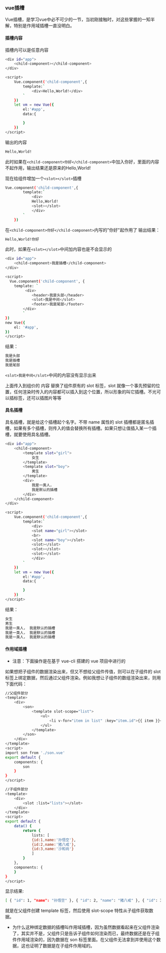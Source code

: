 ### vue插槽
Vue插槽，是学习vue中必不可少的一节，当初刚接触时，对这些掌握的一知半解，特别是作用域插槽一直没明白。
#### 插槽内容
插槽内可以是任意内容
```bash
<div id="app">
    <child-component></child-component>
</div>
```
```bash
<script>
    Vue.component('child-component',{
        template:`
            <div>Hello,World!</div>
        `
    })
    let vm = new Vue({
        el:'#app',
        data:{

        }
    })
</script>
```
输出的内容
```bash
Hello,World!
```
此时如果在`<child-component>你好</child-component>`中加入你好，里面的内容不起作用，输出结果还是原来的Hello,World! 

现在给组件增加一个`<slot></slot>`插槽
```bash
Vue.component('child-component',{
        template:`
            <div>
            Hello,World!
            <slot></slot>
            </div>
        `
    })
```
在`<child-component>你好</child-component>`内写的"你好"起作用了
输出结果：
```bash
Hello,World!你好
```
此时，如果在`<slot></slot>`中间加内容也是不会显示的 
```bash
<div id="app">
    <child-component>我是插槽</child-component>
</div>
```
```bash
<script>
  Vue.component('child-component', {
    template: `
         <div>
            <header>我是头部</header>
            <slot>我是中间</slot>
            <footer>我是尾部</footer>
        </div>
        `
})
new Vue({
    el: '#app',
})
</script>
```
结果：
```bash
我是头部
我是插槽
我是尾部
```
`<slot>我是中间</slot>`中间的内容没有显示出来

上面传入到组价的 内容 替换了组件原有的 slot 标签，slot 就像一个事先预留的位置，任何渲染时传入的内容都可以插入到这个位置，所以形象的叫它插槽。不光可以插标签，还可以插图片等等

#### 具名插槽
具名插槽，就是给这个插槽起个名字。不带 name 属性的 slot 插槽都是匿名插槽，如果有多个插槽，则传入的值会替换所有插槽。如果只想让值插入某一个插槽，就要使用具名插槽。
```bash
<div id="app">
    <child-component>
        <template slot="girl">
            女生
        </template>
        <template slot="boy">
            男生
        </template>
        <div>
            我是一类人，
            我是默认的插槽
        </div>
    </child-component>
</div>
```
```bash
<script>
    Vue.component('child-component',{
        template:`
            <div>
            <slot name="girl"></slot>
            <br>
            <slot name="boy"></slot>
            <slot></slot>
            <slot></slot>
            <slot></slot>
            </div>
        `
    })
    let vm = new Vue({
        el:'#app',
        data:{

        }
    })
</script>
```
结果：
```bash
女生
男生
我是一类人， 我是默认的插槽
我是一类人， 我是默认的插槽
我是一类人， 我是默认的插槽 
```

#### 作用域插槽
* 注意：下面操作是在基于 vue-cli 搭建的 vue 项目中进行的

如果想把子组件的数据渲染出来，但又不想给父组件传值，则可以在子组件的 slot 标签上绑定数据，然后通过父组件渲染。例如我想让子组件的数组渲染出来，则用下面代码：
```bash
//父组件部分
<template>
    <div>
        <son>
            <template slot-scope="list">
                <ul>
                    <li v-for="item in list" :key="item.id">{{ item }}</li>
                </ul>
            </template>
        </son>
    </div>
</template>
<script>
import son from './son.vue'
export default {
    components: {
        son
    }
}
</script>
```

```bash
//子组件部分
<template>
    <div>
        <slot :list="lists"></slot>
    </div>
</template>
<script>
export default {
    data() {
        return {
            lists: [
            {id:1,name:'孙悟空'},
            {id:2,name:'猪八戒'},
            {id:3,name:'沙和尚'}
            ]
        }
    },
    components: {
    }
}
</script>
```
显示结果:
```bash
[ { "id": 1, "name": "孙悟空" }, { "id": 2, "name": "猪八戒" }, { "id": 3, "name": "沙和尚" } ]
```
就是在父组件创建 template 标签，然后使用 slot-scope 特性从子组件获取数据。

* 为什么这种绑定数据的插槽叫作用域插槽，因为虽然数据看起来在父组件渲染了，其实并不是，父组件只是告诉子组件如何渲染而已，最终数据还是在子组件作用域渲染的，因为数据在 son 标签里面。在父组件无法拿到并使用这个数据，这也证明了数据是在子组件作用域的。